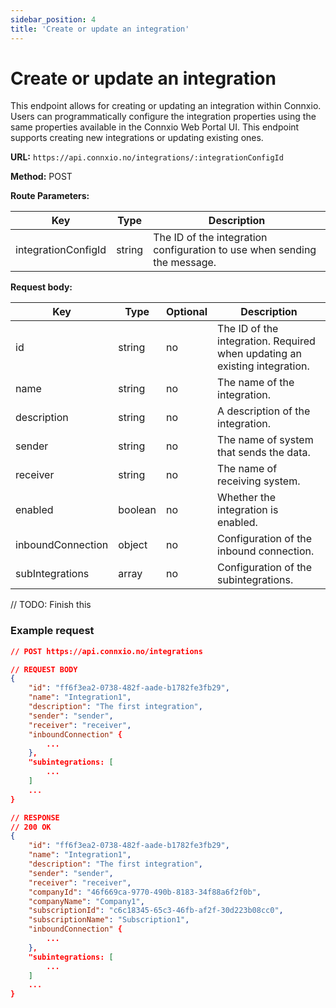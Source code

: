 ```yaml
---
sidebar_position: 4
title: 'Create or update an integration'
---
```


# Create or update an integration

This endpoint allows for creating or updating an integration within Connxio. Users can programmatically configure the integration properties using the same properties available in the Connxio Web Portal UI. This endpoint supports creating new integrations or updating existing ones.

**URL:** `https://api.connxio.no/integrations/:integrationConfigId`

**Method:** <span class="method post">POST</span>

**Route Parameters:**

| Key        | Type   | Description |
| ---------- | ------ | ----------- |
| integrationConfigId | string | The ID of the integration configuration to use when sending the message. |


**Request body:** 

| Key        | Type   | Optional | Description |
| ---------- | ------ | -------- | ----------- |
| id | string | no | The ID of the integration. Required when updating an existing integration. |
| name | string | no | The name of the integration. |
| description | string | no | A description of the integration. |
| sender | string | no | The name of system that sends the data. |
| receiver | string | no | The name of receiving system. |
| enabled | boolean | no | Whether the integration is enabled. |
| inboundConnection | object | no | Configuration of the inbound connection. |
| subIntegrations | array | no | Configuration of the subintegrations. |
// TODO: Finish this

### **Example request**

```json
// POST https://api.connxio.no/integrations

// REQUEST BODY
{
    "id": "ff6f3ea2-0738-482f-aade-b1782fe3fb29",
    "name": "Integration1",
    "description": "The first integration",
    "sender": "sender",
    "receiver": "receiver",
    "inboundConnection" {
        ...
    },
    "subintegrations: [
        ...
    ]
    ...
}

// RESPONSE
// 200 OK
{
    "id": "ff6f3ea2-0738-482f-aade-b1782fe3fb29",
    "name": "Integration1",
    "description": "The first integration",
    "sender": "sender",
    "receiver": "receiver",
    "companyId": "46f669ca-9770-490b-8183-34f88a6f2f0b",
    "companyName": "Company1",
    "subscriptionId": "c6c18345-65c3-46fb-af2f-30d223b08cc0",
    "subscriptionName": "Subscription1",
    "inboundConnection" {
        ...
    },
    "subintegrations: [
        ...
    ]
    ...
}

```